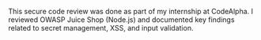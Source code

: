 This secure code review was done as part of my internship at CodeAlpha. I reviewed OWASP Juice Shop (Node.js) and documented key findings related to secret management, XSS, and input validation.
